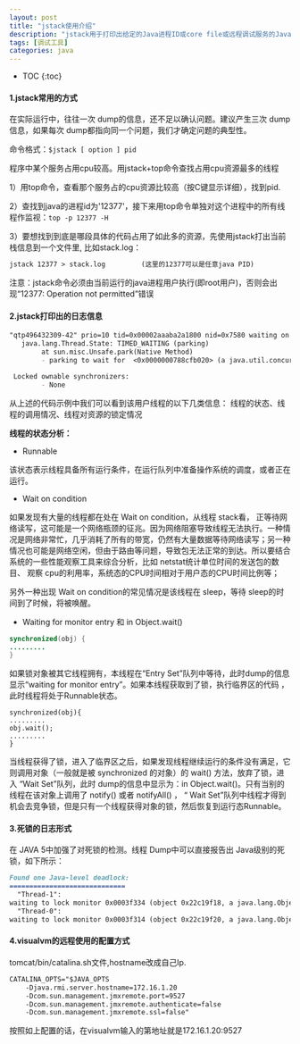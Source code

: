 ```yaml
---
layout: post
title: "jstack使用介绍"
description: "jstack用于打印出给定的Java进程ID或core file或远程调试服务的Java堆栈信息"
tags: [调试工具]
categories: java
---
```


* TOC
{:toc}

#### 1.jstack常用的方式

在实际运行中，往往一次 dump的信息，还不足以确认问题。建议产生三次 dump信息，如果每次 dump都指向同一个问题，我们才确定问题的典型性。

命令格式：`$jstack [ option ] pid`

程序中某个服务占用cpu较高。用jstack+top命令查找占用cpu资源最多的线程

1）用top命令，查看那个服务占的cpu资源比较高（按C键显示详细），找到pid.

2）查找到java的进程id为'12377'，接下来用top命令单独对这个进程中的所有线程作监视：`top -p 12377 -H`

3）要想找到到底是哪段具体的代码占用了如此多的资源，先使用jstack打出当前栈信息到一个文件里, 比如stack.log：

```markdown
jstack 12377 > stack.log         (这里的12377可以是任意java PID)
```

注意：jstack命令必须由当前运行的java进程用户执行(即root用户)，否则会出现“12377: Operation not permitted”错误

#### 2.jstack打印出的日志信息

```markdown
"qtp496432309-42" prio=10 tid=0x00002aaaba2a1800 nid=0x7580 waiting on condition [0x00000000425e9000]
   java.lang.Thread.State: TIMED_WAITING (parking)
        at sun.misc.Unsafe.park(Native Method)
        - parking to wait for  <0x0000000788cfb020> (a java.util.concurrent.locks.AbstractQueuedSynchronizer$ConditionObject)

 Locked ownable synchronizers:
        - None
```

从上述的代码示例中我们可以看到该用户线程的以下几类信息： 线程的状态、线程的调用情况、线程对资源的锁定情况

**线程的状态分析：**

- Runnable

该状态表示线程具备所有运行条件，在运行队列中准备操作系统的调度，或者正在运行。

- Wait on condition

如果发现有大量的线程都在处在 Wait on condition，从线程 stack看， 正等待网络读写，这可能是一个网络瓶颈的征兆。因为网络阻塞导致线程无法执行。一种情况是网络非常忙，几乎消耗了所有的带宽，仍然有大量数据等待网络读写；另一种情况也可能是网络空闲，但由于路由等问题，导致包无法正常的到达。所以要结合系统的一些性能观察工具来综合分析，比如 netstat统计单位时间的发送包的数目、 观察 cpu的利用率，系统态的CPU时间相对于用户态的CPU时间比例等；

另外一种出现 Wait on condition的常见情况是该线程在 sleep，等待 sleep的时间到了时候，将被唤醒。

- Waiting for monitor entry 和 in Object.wait()

```java
synchronized(obj) {
.........
}
```

如果锁对象被其它线程拥有，本线程在“Entry Set”队列中等待，此时dump的信息显示“waiting for monitor entry”。如果本线程获取到了锁，执行临界区的代码 ，此时线程将处于Runnable状态。

```
synchronized(obj){
.........
obj.wait();
.........
}
```

当线程获得了锁，进入了临界区之后，如果发现线程继续运行的条件没有满足，它则调用对象（一般就是被 synchronized 的对象）的 wait() 方法，放弃了锁，进入 “Wait Set”队列，此时 dump的信息中显示为：in Object.wait()。只有当别的线程在该对象上调用了 notify() 或者 notifyAll() ， “ Wait Set”队列中线程才得到机会去竞争锁，但是只有一个线程获得对象的锁，然后恢复到运行态Runnable。

#### 3.死锁的日志形式

在 JAVA 5中加强了对死锁的检测。线程 Dump中可以直接报告出 Java级别的死锁，如下所示：

```markdown
Found one Java-level deadlock:
=============================
  "Thread-1":
waiting to lock monitor 0x0003f334 (object 0x22c19f18, a java.lang.Object),  which is held by "Thread-0"
  "Thread-0":
waiting to lock monitor 0x0003f314 (object 0x22c19f20, a java.lang.Object), which is held by "Thread-1"
```

#### 4.visualvm的远程使用的配置方式

tomcat/bin/catalina.sh文件,hostname改成自己Ip.

```markdown
CATALINA_OPTS="$JAVA_OPTS
	-Djava.rmi.server.hostname=172.16.1.20
	-Dcom.sun.management.jmxremote.port=9527
	-Dcom.sun.management.jmxremote.authenticate=false
	-Dcom.sun.management.jmxremote.ssl=false"
```

按照如上配置的话，在visualvm输入的第地址就是172.16.1.20:9527



